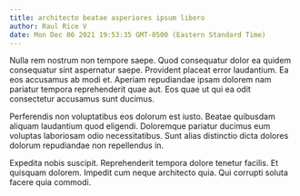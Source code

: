 ```yaml
---
title: architecto beatae asperiores ipsum libero
author: Raul Rice V
date: Mon Dec 06 2021 19:53:35 GMT-0500 (Eastern Standard Time)
---
```

Nulla rem nostrum non tempore saepe. Quod consequatur dolor ea quidem consequatur sint aspernatur saepe. Provident placeat error laudantium. Ea eos accusamus ab modi et. Aperiam repudiandae ipsam dolorem nam pariatur tempora reprehenderit quae aut. Eos quae ut qui ea odit consectetur accusamus sunt ducimus.

 Perferendis non voluptatibus eos dolorum est iusto. Beatae quibusdam aliquam laudantium quod eligendi. Doloremque pariatur ducimus eum voluptas laboriosam odio necessitatibus. Sunt alias distinctio dicta dolores dolorum repudiandae non repellendus in.

 Expedita nobis suscipit. Reprehenderit tempora dolore tenetur facilis. Et quisquam dolorem. Impedit cum neque architecto quia. Qui corrupti soluta facere quia commodi.